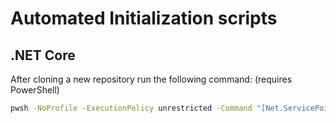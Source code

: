 # Automated Initialization scripts

## .NET Core

After cloning a new repository run the following command: (requires PowerShell)

``` sh
pwsh -NoProfile -ExecutionPolicy unrestricted -Command "[Net.ServicePointManager]::SecurityProtocol = [Net.SecurityProtocolType]::Tls12; &([scriptblock]::Create((Invoke-WebRequest -UseBasicParsing 'https://github.com/thnetii/repository-default/raw/master/Initialize/DotNet-Repository.ps1'))) -Verbose"
```
